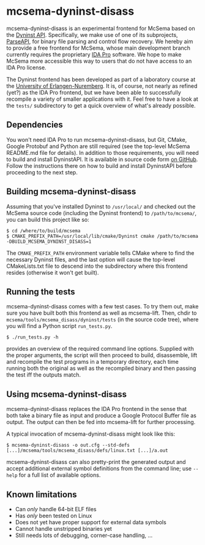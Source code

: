 # mcsema-dyninst-disass

mcsema-dyninst-disass is an experimental frontend for McSema based on the [Dyninst API](http://www.dyninst.org/dyninst). Specifically, we make use of one of its subprojects, [ParseAPI](http://www.dyninst.org/parse), for binary file parsing and control flow recovery. We hereby aim to provide a free frontend for McSema, whose main development branch currently requires the proprietary [IDA Pro](https://www.hex-rays.com/products/ida) software. We hope to make McSema more accessible this way to users that do not have access to an IDA Pro license.

The Dyninst frontend has been developed as part of a laboratory course at the [University of Erlangen-Nuremberg](https://www4.cs.fau.de/). It is, of course, not nearly as refined (yet?) as the IDA Pro frontend, but we have been able to successfully recompile a variety of smaller applications with it. Feel free to have a look at the ```tests/``` subdirectory to get a quick overview of what's already possible.

## Dependencies

You won't need IDA Pro to run mcsema-dyninst-disass, but Git, CMake, Google Protobuf and Python are still required (see the top-level McSema README.md file for details). In addition to those requirements, you will need to build and install DyninstAPI. It is available in source code form [on GitHub](https://github.com/dyninst/dyninst). Follow the instructions there on how to build and install DyninstAPI before proceeding to the next step.

## Building mcsema-dyninst-disass

Assuming that you've installed Dyninst to ```/usr/local/``` and checked out the McSema source code (including the Dyninst frontend) to ```/path/to/mcsema/```, you can build this project like so:

```shell
$ cd /where/to/build/mcsema
$ CMAKE_PREFIX_PATH=/usr/local/lib/cmake/Dyninst cmake /path/to/mcsema -DBUILD_MCSEMA_DYNINST_DISASS=1
```

The ```CMAKE_PREFIX_PATH``` environment variable tells CMake where to find the necessary Dyninst files, and the last option will cause the top-level CMakeLists.txt file to descend into the subdirectory where this frontend resides (otherwise it won't get built).

## Running the tests

mcsema-dyninst-disass comes with a few test cases. To try them out, make sure you have built both this frontend as well as mcsema-lift. Then, chdir to ```mcsema/tools/mcsema_disass/dyninst/tests``` (in the source code tree), where you will find a Python script ```run_tests.py```.

```shell
$ ./run_tests.py -h
```

provides an overview of the required command line options. Supplied with the proper arguments, the script will then proceed to build, disassemble, lift and recompile the test programs in a temporary directory, each time running both the original as well as the recompiled binary and then passing the test iff the outputs match.

## Using mcsema-dyninst-disass

mcsema-dyninst-disass replaces the IDA Pro frontend in the sense that both take a binary file as input and produce a Google Protocol Buffer file as output. The output can then be fed into mcsema-lift for further processing.

A typical invocation of mcsema-dyninst-disass might look like this:

```shell
$ mcsema-dyninst-disass -o out.cfg --std-defs [...]/mcsema/tools/mcsema_disass/defs/linux.txt [...]/a.out
```

mcsema-dyninst-disass can also pretty-print the generated output and accept additional external symbol definitions from the command line; use ```--help``` for a full list of available options.

## Known limitations

* Can *only* handle 64-bit ELF files
* Has *only* been tested on Linux
* Does not yet have proper support for external data symbols
* Cannot handle unstripped binaries yet
* Still needs lots of debugging, corner-case handling, ...
